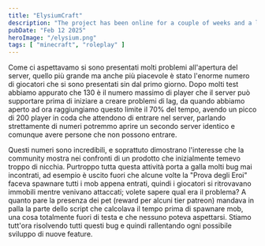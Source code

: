 ```yaml
---
title: "ElysiumCraft"
description: "The project has been online for a couple of weeks and a lot of things have happened"
pubDate: "Feb 12 2025"
heroImage: "/elysium.png"
tags: [ "minecraft", "roleplay" ]
---
```




Come ci aspettavamo si sono presentati molti problemi all'apertura del server, quello più grande ma anche più piacevole è stato l'enorme numero di giocatori che si sono presentati sin dal primo giorno. Dopo molti test abbiamo appurato che 130 è il numero massimo di player che il server può supportare prima di iniziare a creare problemi di lag, da quando abbiamo aperto ad ora raggiungiamo questo limite il 70% del tempo, avendo un picco di 200 player in coda che attendono di entrare nel server, parlando strettamente di numeri potremmo aprire un secondo server identico e comunque avere persone che non possono entrare.

Questi numeri sono incredibili, e soprattuto dimostrano l'interesse che la community mostra nei confronti di un prodotto che inizialmente temevo troppo di nicchia. Purtroppo tutta questa attività porta a galla molti bug mai incontrati, ad esempio è uscito fuori che alcune volte la "Prova degli Eroi" faceva spawnare tutti i mob appena entrati, quindi i giocatori si ritrovavano immobili mentre venivano attaccati; volete sapere qual era il problema? A quanto pare la presenza dei pet (reward per alcuni tier patreon) mandava in palla la parte dello script che calcolava il tempo prima di spawnare mob, una cosa totalmente fuori di testa e che nessuno poteva aspettarsi. Stiamo tutt'ora risolvendo tutti questi bug e quindi rallentando ogni possibile sviluppo di nuove feature.